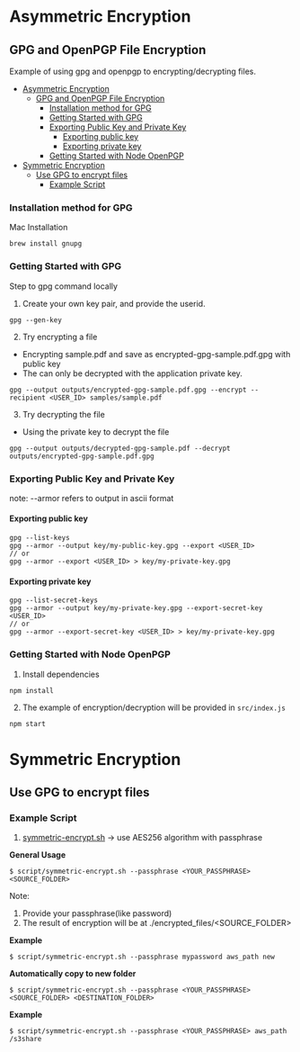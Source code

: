 # Asymmetric Encryption
## GPG and OpenPGP File Encryption
Example of using gpg and openpgp to encrypting/decrypting files.

- [Asymmetric Encryption](#asymmetric-encryption)
  - [GPG and OpenPGP File Encryption](#gpg-and-openpgp-file-encryption)
    - [Installation method for GPG](#installation-method-for-gpg)
    - [Getting Started with GPG](#getting-started-with-gpg)
    - [Exporting Public Key and Private Key](#exporting-public-key-and-private-key)
      - [Exporting public key](#exporting-public-key)
      - [Exporting private key](#exporting-private-key)
    - [Getting Started with Node OpenPGP](#getting-started-with-node-openpgp)
- [Symmetric Encryption](#symmetric-encryption)
  - [Use GPG to encrypt files](#use-gpg-to-encrypt-files)
    - [Example Script](#example-script)
### Installation method for GPG
Mac Installation
```
brew install gnupg
```

### Getting Started with GPG
Step to gpg command locally
1. Create your own key pair, and provide the userid.
```
gpg --gen-key
```
2. Try encrypting a file
- Encrypting sample.pdf and save as encrypted-gpg-sample.pdf.gpg with public key
- The can only be decrypted with the application private key.
```
gpg --output outputs/encrypted-gpg-sample.pdf.gpg --encrypt --recipient <USER_ID> samples/sample.pdf
```

3. Try decrypting the file
- Using the private key to decrypt the file
```
gpg --output outputs/decrypted-gpg-sample.pdf --decrypt outputs/encrypted-gpg-sample.pdf.gpg
```

### Exporting Public Key and Private Key
note: --armor refers to output in ascii format
#### Exporting public key
```
gpg --list-keys
gpg --armor --output key/my-public-key.gpg --export <USER_ID>
// or
gpg --armor --export <USER_ID> > key/my-private-key.gpg 
```
#### Exporting private key
```
gpg --list-secret-keys
gpg --armor --output key/my-private-key.gpg --export-secret-key <USER_ID>
// or
gpg --armor --export-secret-key <USER_ID> > key/my-private-key.gpg 
```

### Getting Started with Node OpenPGP
1. Install dependencies
```
npm install
```

2. The example of encryption/decryption will be provided in `src/index.js`
```
npm start
```
# Symmetric Encryption
## Use GPG to encrypt files
### Example Script
1. [symmetric-encrypt.sh](https://github.com/ibm-mai/gpg-openpgp-file-encryption/blob/main/script/symmetric-encrypt.sh) -> use AES256 algorithm with passphrase

**General Usage**
```
$ script/symmetric-encrypt.sh --passphrase <YOUR_PASSPHRASE> <SOURCE_FOLDER>
```
Note:
1. Provide your passphrase(like password)
2. The result of encryption will be at ./encrypted_files/<SOURCE_FOLDER>

**Example**
```
$ script/symmetric-encrypt.sh --passphrase mypassword aws_path new
```

**Automatically copy to new folder**
```
$ script/symmetric-encrypt.sh --passphrase <YOUR_PASSPHRASE> <SOURCE_FOLDER> <DESTINATION_FOLDER>
```

**Example**
```
$ script/symmetric-encrypt.sh --passphrase <YOUR_PASSPHRASE> aws_path /s3share
```